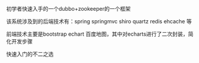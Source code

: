初学者快速入手的一个dubbo+zookeeper的一个框架

该系统涉及到的后端技术有：spring springmvc shiro quartz redis ehcache 等

前端技术主要是bootstrap echart    百度地图，其中对echarts进行了二次封装，简化开发步骤

快速入门的不二之选

